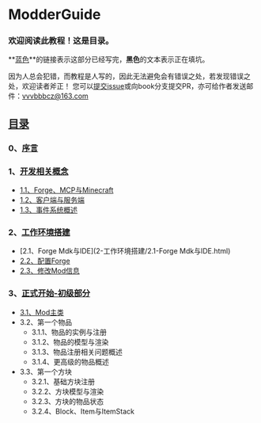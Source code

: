 # ModderGuide

### 欢迎阅读此教程！这是目录。

**[蓝色](README.md)**的链接表示这部分已经写完，**黑色**的文本表示正在填坑。

因为人总会犯错，而教程是人写的，因此无法避免会有错误之处，若发现错误之处，欢迎读者斧正！
您可以[提交issue](https://github.com/vvvbbbcz/ModderTutor/issues)或向book分支提交PR，亦可给作者发送邮件：[vvvbbbcz@163.com](mailto:vvvbbbcz@163.com)

## [目录](README.md)

### 0、[序言](0-序言.html)

### 1、[开发相关概念](#1、开发相关概念)

* [1.1、Forge、MCP与Minecraft](1-开发相关概念/1.1-Forge、MCP与Minecraft.md)
* [1.2、客户端与服务端](1-开发相关概念/1.2-客户端与服务端.md)
* [1.3、事件系统概述](1-开发相关概念/1.3-事件系统概述.md)

### 2、[工作环境搭建](#2、工作环境搭建)

* [2.1、Forge Mdk与IDE](2-工作环境搭建/2.1-Forge Mdk与IDE.html)
* [2.2、配置Forge](2-工作环境搭建/2.2-配置Forge.md)
* [2.3、修改Mod信息](2-工作环境搭建/2.3-修改Mod信息.html)

### 3、[正式开始-初级部分](#3、正式开始-初级部分)

* [3.1、Mod主类](3-正式开始-初级部分/Mod主类.md)
* 3.2、第一个物品
  * 3.1.1、物品的实例与注册
  * 3.1.2、物品的模型与渲染
  * 3.1.3、物品注册相关问题概述
  * 3.1.4、更高级的物品概述
* 3.3、第一个方块
  * 3.2.1、基础方块注册
  * 3.2.2、方块模型与渲染
  * 3.2.3、方块的物品状态
  * 3.2.4、Block、Item与ItemStack